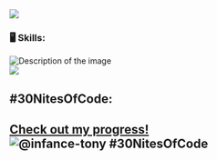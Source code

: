<img src="https://i.pinimg.com/originals/8d/af/fc/8daffc84762e918bb7e54ec93bb16f44.gif">






### 🖥️ Skills:

<img src="https://s3.amazonaws.com/media.thecrimson.com/photos/2023/04/04/110319_1362711.gif" alt="Description of the image">
<br>
<img src="https://media.tenor.co/images/bf30e6008871f85333f8e9eaaa58f27b/tenor.gif">  
</p>




## #30NitesOfCode:
  [Check out my progress!](https://www.codedex.io/@infance-tony/30-nites-of-code)  
  ![@infance-tony #30NitesOfCode](https://www.codedex.io/api/petStatus?user=infance-tony)
---

